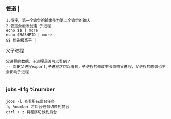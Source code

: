 ### 管道 |

~~~
1.衔接，第一个命令的输出作为第二个命令的输入
2.管道会触发创建 子进程
echo $$ | more
echo $BASHPID | more
$$ 优先级高于 |

~~~

父子进程

~~~
父进程的数据，子进程是否可以看到？
-- 需要父进程export,子进程才可以看到，子进程的修改不会影响父进程，父进程的修改也不会影响子进程


~~~

### jobs -l      fg  %number

~~~linux
jobs -l 查看所有后台任务
fg %number 将后台任务切换到前台
ctrl + z 将程序切换到后台
~~~

